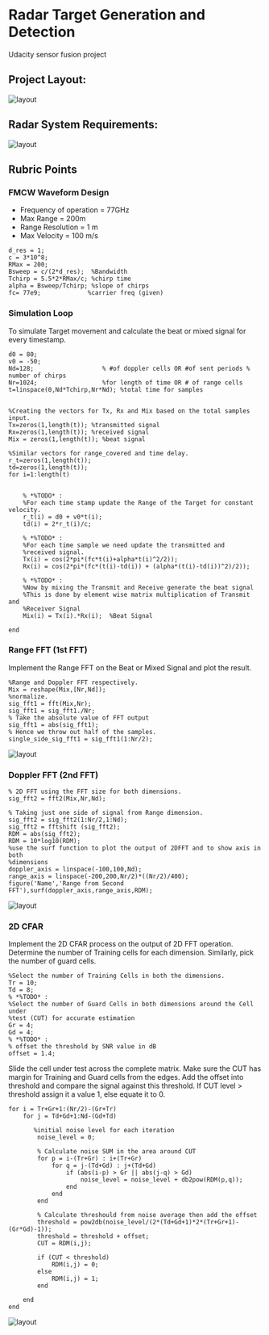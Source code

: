 # Radar Target Generation and Detection

Udacity sensor fusion project

## Project Layout:
![layout](img/Layout.jpg)


## Radar System Requirements:
![layout](img/SensorRequirement.jpg)

## Rubric Points
### FMCW Waveform Design
- Frequency of operation = 77GHz
- Max Range = 200m
- Range Resolution = 1 m
- Max Velocity = 100 m/s
```
d_res = 1;
c = 3*10^8;
RMax = 200;
Bsweep = c/(2*d_res);  %Bandwidth
Tchirp = 5.5*2*RMax/c; %chirp time
alpha = Bsweep/Tchirp; %slope of chirps
fc= 77e9;             %carrier freq (given)
```

### Simulation Loop
To simulate Target movement and calculate the beat or mixed signal for every timestamp.
```
d0 = 80;
v0 = -50;
Nd=128;                   % #of doppler cells OR #of sent periods % number of chirps
Nr=1024;                  %for length of time OR # of range cells
t=linspace(0,Nd*Tchirp,Nr*Nd); %total time for samples


%Creating the vectors for Tx, Rx and Mix based on the total samples input.
Tx=zeros(1,length(t)); %transmitted signal
Rx=zeros(1,length(t)); %received signal
Mix = zeros(1,length(t)); %beat signal

%Similar vectors for range_covered and time delay.
r_t=zeros(1,length(t));
td=zeros(1,length(t));
for i=1:length(t)         
    
    
    % *%TODO* :
    %For each time stamp update the Range of the Target for constant velocity. 
    r_t(i) = d0 + v0*t(i);
    td(i) = 2*r_t(i)/c;
    
    % *%TODO* :
    %For each time sample we need update the transmitted and
    %received signal. 
    Tx(i) = cos(2*pi*(fc*t(i)+alpha*t(i)^2/2));
    Rx(i) = cos(2*pi*(fc*(t(i)-td(i)) + (alpha*(t(i)-td(i))^2)/2));
    
    % *%TODO* :
    %Now by mixing the Transmit and Receive generate the beat signal
    %This is done by element wise matrix multiplication of Transmit and
    %Receiver Signal
    Mix(i) = Tx(i).*Rx(i);  %Beat Signal
    
end
```

### Range FFT (1st FFT)
Implement the Range FFT on the Beat or Mixed Signal and plot the result.
```
%Range and Doppler FFT respectively.
Mix = reshape(Mix,[Nr,Nd]);
%normalize.
sig_fft1 = fft(Mix,Nr); 
sig_fft1 = sig_fft1./Nr;
% Take the absolute value of FFT output
sig_fft1 = abs(sig_fft1);
% Hence we throw out half of the samples.
single_side_sig_fft1 = sig_fft1(1:Nr/2);
```
![layout](img/1st_fft.jpg)

### Doppler FFT (2nd FFT)
```
% 2D FFT using the FFT size for both dimensions.
sig_fft2 = fft2(Mix,Nr,Nd);

% Taking just one side of signal from Range dimension.
sig_fft2 = sig_fft2(1:Nr/2,1:Nd);
sig_fft2 = fftshift (sig_fft2);
RDM = abs(sig_fft2);
RDM = 10*log10(RDM);
%use the surf function to plot the output of 2DFFT and to show axis in both
%dimensions
doppler_axis = linspace(-100,100,Nd);
range_axis = linspace(-200,200,Nr/2)*((Nr/2)/400);
figure('Name','Range from Second FFT'),surf(doppler_axis,range_axis,RDM);
```
![layout](img/2nd_fft.jpg)

### 2D CFAR
Implement the 2D CFAR process on the output of 2D FFT operation. 
Determine the number of Training cells for each dimension. Similarly, pick the number of guard cells.
```
%Select the number of Training Cells in both the dimensions.
Tr = 10;
Td = 8;
% *%TODO* :
%Select the number of Guard Cells in both dimensions around the Cell under 
%test (CUT) for accurate estimation
Gr = 4;
Gd = 4;
% *%TODO* :
% offset the threshold by SNR value in dB
offset = 1.4;
```
Slide the cell under test across the complete matrix. Make sure the CUT has margin for Training and Guard cells from the edges. Add the offset into threshold and compare the signal against this threshold. If CUT level > threshold assign it a value 1, else equate it to 0.
```
for i = Tr+Gr+1:(Nr/2)-(Gr+Tr)
    for j = Td+Gd+1:Nd-(Gd+Td)
        
       %initial noise level for each iteration
        noise_level = 0;
        
        % Calculate noise SUM in the area around CUT
        for p = i-(Tr+Gr) : i+(Tr+Gr)
            for q = j-(Td+Gd) : j+(Td+Gd)
                if (abs(i-p) > Gr || abs(j-q) > Gd)
                    noise_level = noise_level + db2pow(RDM(p,q));
                end
            end
        end
        
        % Calculate threshould from noise average then add the offset
        threshold = pow2db(noise_level/(2*(Td+Gd+1)*2*(Tr+Gr+1)-(Gr*Gd)-1));
        threshold = threshold + offset;
        CUT = RDM(i,j);
        
        if (CUT < threshold)
            RDM(i,j) = 0;
        else
            RDM(i,j) = 1;
        end
        
    end
end
```
![layout](img/cfar_filter.jpg)